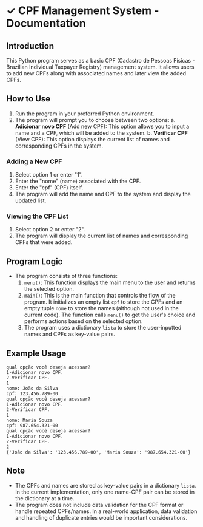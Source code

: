 # ✓ CPF Management System - Documentation

## Introduction

This Python program serves as a basic CPF (Cadastro de Pessoas Físicas - Brazilian Individual Taxpayer Registry) management system. It allows users to add new CPFs along with associated names and later view the added CPFs.

## How to Use

1. Run the program in your preferred Python environment.
2. The program will prompt you to choose between two options:
   a. **Adicionar novo CPF** (Add new CPF): This option allows you to input a name and a CPF, which will be added to the system.
   b. **Verificar CPF** (View CPF): This option displays the current list of names and corresponding CPFs in the system.

### Adding a New CPF

1. Select option 1 or enter "1".
2. Enter the "nome" (name) associated with the CPF.
3. Enter the "cpf" (CPF) itself.
4. The program will add the name and CPF to the system and display the updated list.

### Viewing the CPF List

1. Select option 2 or enter "2".
2. The program will display the current list of names and corresponding CPFs that were added.

## Program Logic

- The program consists of three functions:
  1. `menu()`: This function displays the main menu to the user and returns the selected option.
  2. `main()`: This is the main function that controls the flow of the program. It initializes an empty list `cpf` to store the CPFs and an empty tuple `nome` to store the names (although not used in the current code). The function calls `menu()` to get the user's choice and performs actions based on the selected option.
  3. The program uses a dictionary `lista` to store the user-inputted names and CPFs as key-value pairs.

## Example Usage

```
qual opção você deseja acessar?
1-Adicionar novo CPF.
2-Verificar CPF.
1
nome: João da Silva
cpf: 123.456.789-00
qual opção você deseja acessar?
1-Adicionar novo CPF.
2-Verificar CPF.
1
nome: Maria Souza
cpf: 987.654.321-00
qual opção você deseja acessar?
1-Adicionar novo CPF.
2-Verificar CPF.
2
{'João da Silva': '123.456.789-00', 'Maria Souza': '987.654.321-00'}
```

## Note

- The CPFs and names are stored as key-value pairs in a dictionary `lista`. In the current implementation, only one name-CPF pair can be stored in the dictionary at a time.
- The program does not include data validation for the CPF format or handle repeated CPFs/names. In a real-world application, data validation and handling of duplicate entries would be important considerations.
